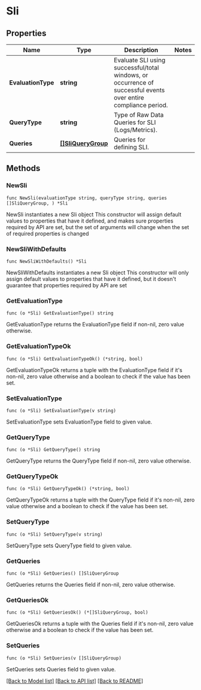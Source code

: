 # Sli

## Properties

Name | Type | Description | Notes
------------ | ------------- | ------------- | -------------
**EvaluationType** | **string** | Evaluate SLI using successful/total windows, or occurrence of successful events over entire compliance period. | 
**QueryType** | **string** | Type of Raw Data Queries for SLI (Logs/Metrics). | 
**Queries** | [**[]SliQueryGroup**](SliQueryGroup.md) | Queries for defining SLI. | 

## Methods

### NewSli

`func NewSli(evaluationType string, queryType string, queries []SliQueryGroup, ) *Sli`

NewSli instantiates a new Sli object
This constructor will assign default values to properties that have it defined,
and makes sure properties required by API are set, but the set of arguments
will change when the set of required properties is changed

### NewSliWithDefaults

`func NewSliWithDefaults() *Sli`

NewSliWithDefaults instantiates a new Sli object
This constructor will only assign default values to properties that have it defined,
but it doesn't guarantee that properties required by API are set

### GetEvaluationType

`func (o *Sli) GetEvaluationType() string`

GetEvaluationType returns the EvaluationType field if non-nil, zero value otherwise.

### GetEvaluationTypeOk

`func (o *Sli) GetEvaluationTypeOk() (*string, bool)`

GetEvaluationTypeOk returns a tuple with the EvaluationType field if it's non-nil, zero value otherwise
and a boolean to check if the value has been set.

### SetEvaluationType

`func (o *Sli) SetEvaluationType(v string)`

SetEvaluationType sets EvaluationType field to given value.


### GetQueryType

`func (o *Sli) GetQueryType() string`

GetQueryType returns the QueryType field if non-nil, zero value otherwise.

### GetQueryTypeOk

`func (o *Sli) GetQueryTypeOk() (*string, bool)`

GetQueryTypeOk returns a tuple with the QueryType field if it's non-nil, zero value otherwise
and a boolean to check if the value has been set.

### SetQueryType

`func (o *Sli) SetQueryType(v string)`

SetQueryType sets QueryType field to given value.


### GetQueries

`func (o *Sli) GetQueries() []SliQueryGroup`

GetQueries returns the Queries field if non-nil, zero value otherwise.

### GetQueriesOk

`func (o *Sli) GetQueriesOk() (*[]SliQueryGroup, bool)`

GetQueriesOk returns a tuple with the Queries field if it's non-nil, zero value otherwise
and a boolean to check if the value has been set.

### SetQueries

`func (o *Sli) SetQueries(v []SliQueryGroup)`

SetQueries sets Queries field to given value.



[[Back to Model list]](../README.md#documentation-for-models) [[Back to API list]](../README.md#documentation-for-api-endpoints) [[Back to README]](../README.md)


